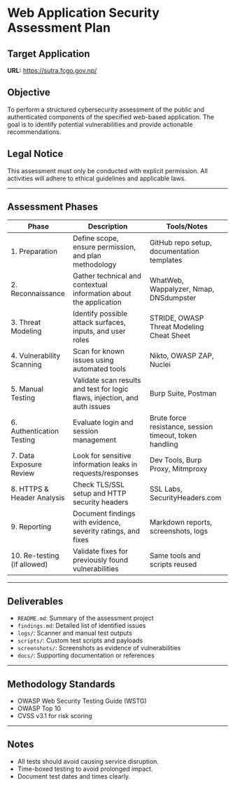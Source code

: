 # Web Application Security Assessment Plan

## Target Application
**URL:** https://sutra.fcgo.gov.np/

## Objective
To perform a structured cybersecurity assessment of the public and authenticated components of the specified web-based application. The goal is to identify potential vulnerabilities and provide actionable recommendations.

## Legal Notice
This assessment must only be conducted with explicit permission. All activities will adhere to ethical guidelines and applicable laws.

---

## Assessment Phases

| Phase                       | Description                                                                | Tools/Notes                                             |
|-----------------------------|----------------------------------------------------------------------------|---------------------------------------------------------|
| 1. Preparation              | Define scope, ensure permission, and plan methodology                      | GitHub repo setup, documentation templates              |
| 2. Reconnaissance           | Gather technical and contextual information about the application          | WhatWeb, Wappalyzer, Nmap, DNSdumpster                  |
| 3. Threat Modeling          | Identify possible attack surfaces, inputs, and user roles                  | STRIDE, OWASP Threat Modeling Cheat Sheet               |
| 4. Vulnerability Scanning   | Scan for known issues using automated tools                                | Nikto, OWASP ZAP, Nuclei                                |
| 5. Manual Testing           | Validate scan results and test for logic flaws, injection, and auth issues | Burp Suite, Postman                                     |
| 6. Authentication Testing   | Evaluate login and session management                                      | Brute force resistance, session timeout, token handling |
| 7. Data Exposure Review     | Look for sensitive information leaks in requests/responses                 | Dev Tools, Burp Proxy, Mitmproxy                        |
| 8. HTTPS & Header Analysis  | Check TLS/SSL setup and HTTP security headers                              | SSL Labs, SecurityHeaders.com                           |
| 9. Reporting                | Document findings with evidence, severity ratings, and fixes               | Markdown reports, screenshots, logs                     |
| 10. Re-testing (if allowed) | Validate fixes for previously found vulnerabilities                        | Same tools and scripts reused                           |

---

## Deliverables
- `README.md`: Summary of the assessment project
- `findings.md`: Detailed list of identified issues
- `logs/`: Scanner and manual test outputs
- `scripts/`: Custom test scripts and payloads
- `screenshots/`: Screenshots as evidence of vulnerabilities
- `docs/`: Supporting documentation or references

---

## Methodology Standards
- OWASP Web Security Testing Guide (WSTG)
- OWASP Top 10
- CVSS v3.1 for risk scoring

---

## Notes
- All tests should avoid causing service disruption.
- Time-boxed testing to avoid prolonged impact.
- Document test dates and times clearly.
